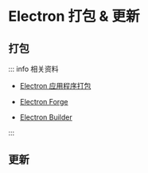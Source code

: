 # Electron 打包 & 更新

## 打包

::: info 相关资料

- [<u>Electron 应用程序打包</u>](https://www.electronjs.org/zh/docs/latest/tutorial/application-distribution)

- [<u>Electron Forge</u>](https://www.electronforge.io/)

- [<u>Electron Builder</u>](https://www.electron.build/index.html)

:::

## 更新
